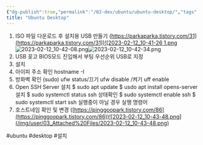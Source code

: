 ```yaml
---
{"dg-publish":true,"permalink":"/02-dev/ubuntu/ubuntu-desktop/","tags":["gardenEntry"]}
title: "Ubuntu Desktop"
---
```




1. ISO 파일 다운로드 후 설치용 USB 만들기 ([https://parkaparka.tistory.com/31](https://parkaparka.tistory.com/31))![2023-02-12_10-41-26 1.png](/img/user/03_Attached%20Files/2023-02-12_10-41-26%201.png)![2023-02-12_10-42-08.png](/img/user/03_Attached%20Files/2023-02-12_10-42-08.png)![2023-02-12_10-42-34.png](/img/user/03_Attached%20Files/2023-02-12_10-42-34.png)
2. USB 꽂고 BIOS모드 진입해서 부팅 우선순위 USB로 지정
3.  설치
4.  아이피 주소 확인 hostname -I
5.  방화벽 확인 (sudo) ufw status/끄기 ufw disable /켜기 uff enable
6.  Open SSH Server 설치 $ sudo apt update $ usdo apt install opens-server 설치 $ sudo systemctl status ssh 상태확인 $ sudo systemctl enable ssh $ sudo systemctl start ssh 실행중이 아닐 경우 실행 명령어
7.  호스트네임 확인 및 변경 ([](https://pinggoopark.tistory.com/86)[https://pinggoopark.tistory.com/86](https://pinggoopark.tistory.com/86))![2023-02-12_10-43-48.png](/img/user/03_Attached%20Files/2023-02-12_10-43-48.png)


#ubuntu #desktop #설치
